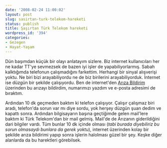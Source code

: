 ```yaml
---
date: '2008-02-24 11:00:02'
layout: post
slug: sasirtan-turk-telekom-hareketi
status: publish
title: Şaşırtan Türk Telekom hareketi
wordpress_id: '394'
categories:
- Gezegen
- Hayat-Yaşam
---
```


Dün başımdan küçük bir olayı anlatayım sizlere. Biz internet kullanıcıları her ne kadar TT'ye sevmezsek de bazen iyi işler de yapabiliyorlarmış. Sabah kalktığımda telefonun çalışmadığını farkettim. Herhangi bir sinyal alışverişi yoktu. Ne biri bizi arayabiliyordu ne de biz birilerini arayabiliyorduk. İnternet ise düzgün bir şekilde çalışıyordu. Ben de internet'den [Arıza Bildirim](https://ett.turktelekom.com.tr/) üzerinden bu arızayı bildirdim, numarımızı yazdım ve e-posta adresimi de bıraktım. 

Ardından 10 dk geçmeden baktım ki telefon çalışıyor. Çalışır çalışmaz biri aradı, telefon'da sorun var mı diye sordu, yok herşey düzgün şuan dedim ve kapattı sonra. Ardından bilgisayarın başına geçtiğimde gelen mail'lere baktım ki Türk Telekom'dan bir mail gelmiş. Mail'de de Arızanın giderildiğini dari bilgiler vardı. Tüm bunlar 10 dk içinde olması (_tabi burada diyebiliriz bu sorun olmasaydı bunlara da gerek yoktu_), internet üzerinden kolay bir şekilde arıza bildirimi yapıp sonra işlerin halolması güzel bir şey. Keşke diğer alanlarda  da bu harektleri görebilsek. 
